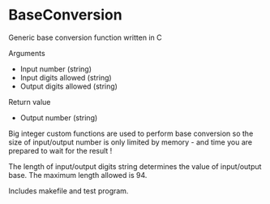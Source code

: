 # BaseConversion
Generic base conversion function written in C

Arguments
- Input number (string)
- Input digits allowed (string)
- Output digits allowed (string)

Return value
- Output number (string)

Big integer custom functions are used to perform base conversion so the size of input/output number is only limited by memory - and time you are prepared to wait for the result !

The length of input/output digits string determines the value of input/output base. The maximum length allowed is 94.

Includes makefile and test program.
